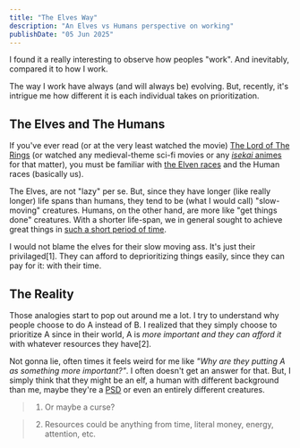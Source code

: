 ```yaml
---
title: "The Elves Way"
description: "An Elves vs Humans perspective on working"
publishDate: "05 Jun 2025"
---
```


I found it a really interesting to observe how peoples "work". And inevitably, compared it to how I work.

The way I work have always (and will always be) evolving. But, recently, it's intrigue me how different it is each individual takes on prioritization.

## The Elves and The Humans

If you've ever read (or at the very least watched the movie) [The Lord of The Rings](https://en.wikipedia.org/wiki/The_Lord_of_the_Rings) (or watched any medieval-theme sci-fi movies or any [*isekai* animes](https://en.wikipedia.org/wiki/Isekai) for that matter), you must be familiar with [the Elven races](https://en.wikipedia.org/wiki/Elves_in_fiction) and the Human races (basically us).

The Elves, are not "lazy" per se. But, since they have longer (like really longer) life spans than humans, they tend to be (what I would call) "slow-moving" creatures. Humans, on the other hand, are more like "get things done" creatures. With a shorter life-span, we in general sought to achieve great things in [such a short period of time](https://waitbutwhy.com/2014/05/life-weeks.html).

I would not blame the elves for their slow moving ass. It's just their privilaged[1]. They can afford to deprioritizing things easily, since they can pay for it: with their time.

## The Reality

Those analogies start to pop out around me a lot. I try to understand why people choose to do A instead of B. I realized that they simply choose to prioritize A since in their world, A is *more important and they can afford it* with whatever resources they have[2].

Not gonna lie, often times it feels weird for me like *"Why are they putting A as something more important?"*. I often doesn't get an answer for that. But, I simply think that they might be an elf, a human with different background than me, maybe they're a [PSD](https://x.com/kennandavison/status/1903498448109707655/photo/1) or even an entirely different creatures.



> 1. Or maybe a curse?

> 2. Resources could be anything from time, literal money, energy, attention, etc.
